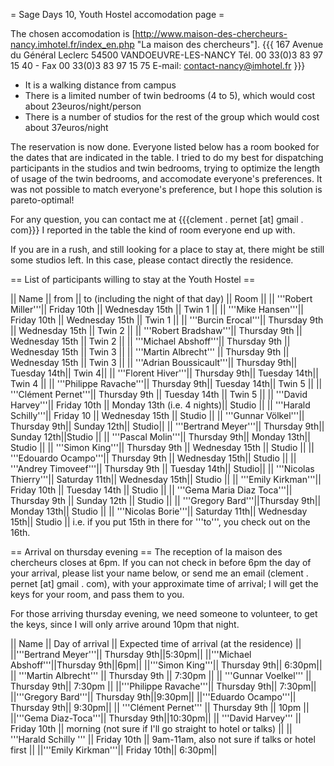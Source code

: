 = Sage Days 10, Youth Hostel accomodation page =

The chosen accomodation is [http://www.maison-des-chercheurs-nancy.imhotel.fr/index_en.php "La maison des chercheurs"].
{{{
167 Avenue du Général Leclerc
54500 VANDOEUVRE-LES-NANCY
Tél. 00 33(0)3 83 97 15 40 - 
Fax 00 33(0)3 83 97 15 75
E-mail: contact-nancy@imhotel.fr
}}}

 * It is  a walking distance from campus
 * There is a limited number of twin bedrooms (4 to 5), which would cost about 23euros/night/person
 * There is a number of studios for the rest of the group which would cost about 37euros/night

The reservation is now done. Everyone listed below has a room booked for the dates that are indicated in the table.
I tried to do my best for dispatching participants in the studios and twin bedrooms, trying to optimize the length of usage of the twin bedrooms, and accomodate everyone's preferences. It was not possible to match everyone's preference, but I hope this solution is pareto-optimal!

For any question, you can contact me at {{{clement . pernet [at] gmail . com}}}
I reported in the table the kind of room everyone end up with.

If you are in a rush, and still looking for a place to stay at, there might be still some studios left. In this case, please contact directly the residence.

== List of participants willing to stay at the Youth Hostel ==

|| Name                 || from       || to (including the night of that day) || Room ||
|| '''Robert Miller'''|| Friday 10th || Wednesday 15th || Twin 1 ||
|| '''Mike Hansen'''|| Friday 10th || Wednesday 15th || Twin 1 ||
|| '''Burcin Erocal'''||  Thursday 9th || Wednesday 15th || Twin 2 ||
|| '''Robert Bradshaw'''|| Thursday 9th || Wednesday 15th || Twin 2 ||
|| '''Michael Abshoff'''||  Thursday 9th || Wednesday 15th || Twin 3 ||
|| '''Martin Albrecht''' || Thursday 9th || Wednesday 15th || Twin 3 ||
|| '''Adrian Boussicault'''|| Thursday 9th|| Tuesday 14th|| Twin 4||
|| '''Florent Hiver'''|| Thursday 9th|| Tuesday 14th|| Twin 4 ||
|| '''Philippe Ravache'''|| Thursday 9th|| Tuesday 14th|| Twin 5 ||
|| '''Clément Pernet'''||  Thursday 9th || Tuesday 14th || Twin 5 ||
|| '''David Harvey'''|| Friday 10th || Monday 13th (i.e. 4 nights)|| Studio ||
|| '''Harald Schilly'''|| Friday 10 || Wednesday 15th || Studio ||
|| '''Gunnar Völkel'''|| Thursday 9th|| Sunday 12th|| Studio||
|| '''Bertrand Meyer'''|| Thursday 9th|| Sunday 12th||Studio ||
|| '''Pascal Molin'''|| Thursday 9th|| Monday 13th|| Studio ||
|| '''Simon King'''||  Thursday 9th || Wednesday 15th || Studio ||
|| '''Edouardo Ocampo'''|| Thursday 9th || Wednesday 15th|| Studio ||
|| '''Andrey Timoveef'''|| Thursday 9th || Tuesday 14th|| Studio||
|| '''Nicolas Thierry'''|| Saturday 11th|| Wednesday 15th|| Studio ||
|| '''Emily Kirkman'''|| Friday 10th || Tuesday 14th || Studio ||
|| '''Gema Maria Diaz Toca'''|| Thursday 9th || Sunday 12th || Studio ||
|| '''Gregory Bard'''||Thursday 9th|| Monday 13th|| Studio ||
|| '''Nicolas Borie'''|| Saturday 11th|| Wednesday 15th|| Studio ||
i.e. if you put 15th in there for '''to''', you check out on the 16th.

== Arrival on thursday evening ==
The reception of la maison des chercheurs closes at 6pm. If you can not check in before 6pm the day of your arrival, please list your name below, or send me an email (clement . pernet [at] gmail . com), with your approximate time of arrival; I will get the keys for your room, and pass them to you.

For those arriving thursday evening, we need someone to volunteer, to get the keys, since I will only arrive around 10pm that night.

|| Name || Day of arrival || Expected time of arrival (at the residence) ||
||'''Bertrand Meyer'''|| Thursday 9th||5:30pm||
||'''Michael Abshoff'''||Thursday 9th||6pm||
||'''Simon King'''|| Thursday 9th|| 6:30pm||
|| '''Martin Albrecht''' || Thursday 9th || 7:30pm ||
|| '''Gunnar Voelkel''' || Thursday 9th|| 7:30pm ||
||'''Philippe Ravache'''|| Thursday 9th|| 7:30pm||
||'''Gregory Bard'''|| Thursday 9th||9:30pm||
||'''Eduardo Ocampo'''|| Thursday 9th|| 9:30pm||
|| '''Clément Pernet''' || Thursday 9th || 10pm ||
||'''Gema Diaz-Toca'''|| Thursday 9th||10:30pm||
|| '''David Harvey''' || Friday 10th || morning (not sure if I'll go straight to hotel or talks) ||
|| '''Harald Schilly ''' || Friday 10th || 9am-11am, also not sure if talks or hotel first ||
||'''Emily Kirkman'''|| Friday 10th|| 6:30pm||
